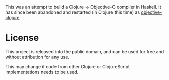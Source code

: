 This was an attempt to build a Clojure -> Objective-C compiler in Haskell. It has since been abandoned and restarted (in Clojure this time) as [objective-clojure](https://github.com/jspahrsummers/objective-clojure).

# License

This project is released into the public domain, and can be used for free and without attribution for any use.

This may change if code from other Clojure or ClojureScript implementations needs to be used.
